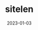 ---
title: sitelen
description: A program to scrape all of the images from a website
date: 2023-01-03
language: go
---